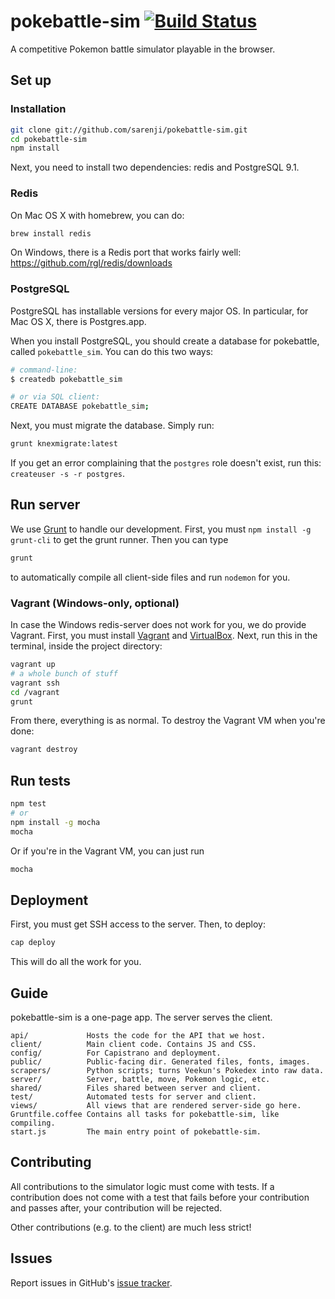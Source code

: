 # pokebattle-sim [![Build Status](https://secure.travis-ci.org/sarenji/pokebattle-sim.png?branch=master)](http://travis-ci.org/sarenji/pokebattle-sim)

A competitive Pokemon battle simulator playable in the browser.

## Set up

### Installation

```bash
git clone git://github.com/sarenji/pokebattle-sim.git
cd pokebattle-sim
npm install
```

Next, you need to install two dependencies: redis and PostgreSQL 9.1.

### Redis

On Mac OS X with homebrew, you can do:

```bash
brew install redis
```

On Windows, there is a Redis port that works fairly well: https://github.com/rgl/redis/downloads

### PostgreSQL

PostgreSQL has installable versions for every major OS. In particular, for Mac OS X, there is Postgres.app.

When you install PostgreSQL, you should create a database for pokebattle, called `pokebattle_sim`. You can do this two ways:

```bash
# command-line:
$ createdb pokebattle_sim

# or via SQL client:
CREATE DATABASE pokebattle_sim;
```

Next, you must migrate the database. Simply run:

```bash
grunt knexmigrate:latest
```

If you get an error complaining that the `postgres` role doesn't exist, run this: `createuser -s -r postgres`.

## Run server

We use [Grunt](http://gruntjs.com/) to handle our development. First, you must `npm install -g grunt-cli` to get the grunt runner. Then you can type

```bash
grunt
```

to automatically compile all client-side files and run `nodemon` for you.

### Vagrant (Windows-only, optional)

In case the Windows redis-server does not work for you, we do provide Vagrant. First, you must install 
[Vagrant](http://www.vagrantup.com/) and 
[VirtualBox](https://www.virtualbox.org/wiki/Downloads). Next, run this in the 
terminal, inside the project directory:

```bash
vagrant up
# a whole bunch of stuff
vagrant ssh
cd /vagrant
grunt
```

From there, everything is as normal. To destroy the Vagrant VM when you're 
done:

```bash
vagrant destroy
```

## Run tests

```bash
npm test
# or
npm install -g mocha
mocha
```

Or if you're in the Vagrant VM, you can just run

```bash
mocha
```

## Deployment

First, you must get SSH access to the server. Then, to deploy:

```bash
cap deploy
```

This will do all the work for you.

## Guide

pokebattle-sim is a one-page app. The server serves the client.

```
api/             Hosts the code for the API that we host.
client/          Main client code. Contains JS and CSS.
config/          For Capistrano and deployment.
public/          Public-facing dir. Generated files, fonts, images.
scrapers/        Python scripts; turns Veekun's Pokedex into raw data.
server/          Server, battle, move, Pokemon logic, etc.
shared/          Files shared between server and client.
test/            Automated tests for server and client.
views/           All views that are rendered server-side go here.
Gruntfile.coffee Contains all tasks for pokebattle-sim, like compiling.
start.js         The main entry point of pokebattle-sim.
```

## Contributing

All contributions to the simulator logic must come with tests. If a
contribution does not come with a test that fails before your contribution and
passes after, your contribution will be rejected.

Other contributions (e.g. to the client) are much less strict!

## Issues

Report issues in GitHub's [issue
tracker](https://github.com/sarenji/pokebattle-sim/issues).
